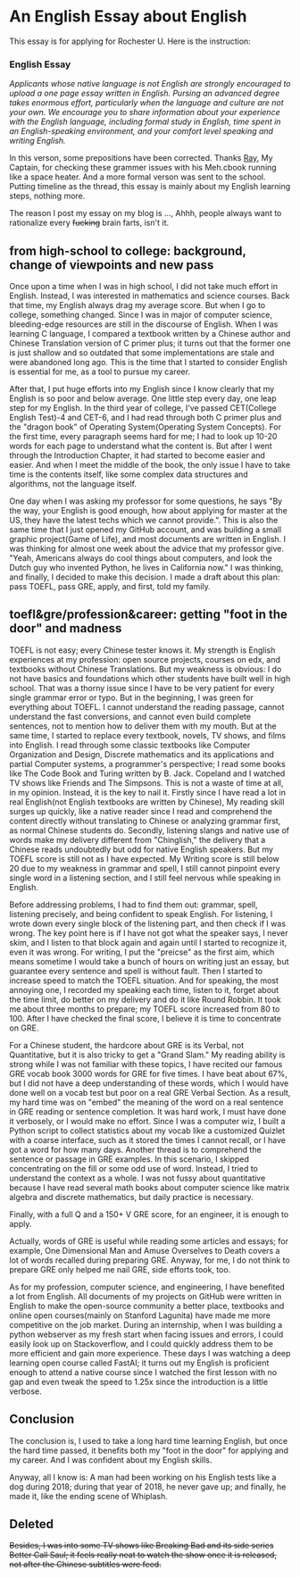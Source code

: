 # An English Essay about English

This essay is for applying for Rochester U. Here is the instruction:

### English Essay

*Applicants whose native language is not English are strongly encouraged to upload a one page essay written in English. Pursing an advanced degree takes enormous effort, particularly when the language and culture are not your own. We encourage you to share information about your experience with the English language, including formal study in English, time spent in an English-speaking environment, and your comfort level speaking and writing English.*

In this verson, some prepositions have been corrected. Thanks [Ray](https://xujinpeng.blogspot.com/), My Captain, for checking these grammer issues with his Meh.cbook running like a space heater. And a more formal verson was sent to the school. Putting timeline as the thread, this essay is mainly about my English learning steps, nothing more.

The reason I post my essay on my blog is ..., Ahhh, people always want to rationalize every ~~fucking~~ brain farts, isn't it.

## from high-school to college: background, change of viewpoints and new pass


Once upon a time when I was in high school, I did not take much effort in English. Instead, I was interested in mathematics and science courses. Back that time, my English always drag my average score. But when I go to college, something changed. Since I was in major of computer science, bleeding-edge resources are still in the discourse of English. When I was learning C language, I compared a textbook written by a Chinese author and Chinese Translation version of C primer plus; it turns out that the former one is just shallow and so outdated that some implementations are stale and were abandoned long ago. This is the time that I started to consider English is essential for me, as a tool to pursue my career.


After that, I put huge efforts into my English since I know clearly that my English is so poor and below average. One little step every day, one leap step for my English. In the third year of college, I've passed CET(College English Test)-4 and CET-6, and I had read through both C primer plus and the "dragon book" of Operating System(Operating System Concepts). For the first time, every paragraph seems hard for me; I had to look up 10-20 words for each page to understand what the content is. But after I went through the Introduction Chapter, it had started to become easier and easier. And when I meet the middle of the book, the only issue I have to take time is the contents itself, like some complex data structures and algorithms, not the language itself. 


One day when I was asking my professor for some questions, he says "By the way, your English is good enough, how about applying for master at the US, they have the latest techs which we cannot provide.". This is also the same time that I just opened my GitHub account, and was building a small graphic project(Game of Life), and most documents are written in English. I was thinking for almost one week about the advice that my professor give. "Yeah, Americans always do cool things about computers, and look the Dutch guy who invented Python, he lives in California now." I was thinking, and finally, I decided to make this decision. I made a draft about this plan: pass TOEFL, pass GRE, apply, and first, told my family.


## toefl&gre/profession&career: getting "foot in the door" and madness


TOEFL is not easy; every Chinese tester knows it. My strength is English experiences at my profession: open source projects, courses on edx, and textbooks without Chinese Translations. But my weakness is obvious: I do not have basics and foundations which other students have built well in high school. That was a thorny issue since I have to be very patient for every single grammar error or typo. But in the beginning, I was green for everything about TOEFL. I cannot understand the reading passage, cannot understand the fast conversions, and cannot even build complete sentences, not to mention how to deliver them with my mouth. But at the same time, I started to replace every textbook, novels, TV shows, and films into English. I read through some classic textbooks like Computer Organization and Design, Discrete mathematics and its applications and partial Computer systems, a programmer's perspective; I read some books like The Code Book and Turing written by B. Jack. Copeland and I watched TV shows like Friends and The Simpsons. This is not a waste of time at all, in my opinion. Instead, it is the key to nail it. Firstly since I have read a lot in real English(not English textbooks are written by Chinese), My reading skill surges up quickly, like a native reader since I read and comprehend the content directly without translating to Chinese or analyzing grammar first, as normal Chinese students do. Secondly, listening slangs and native use of words make my delivery different from "Chinglish," the delivery that a Chinese reads undoubtedly but odd for native English speakers. But my TOEFL score is still not as I have expected. My Writing score is still below 20 due to my weakness in grammar and spell, I still cannot pinpoint every single word in a listening section, and I still feel nervous while speaking in English.


Before addressing problems, I had to find them out: grammar, spell, listening precisely, and being confident to speak English. For listening, I wrote down every single block of the listening part, and then check if I was wrong. The key point here is if I have not got what the speaker says, I never skim, and I listen to that block again and again until I started to recognize it, even it was wrong. For writing, I put the "preicse" as the first aim, which means sometime I would take a bunch of hours on writing just an essay, but guarantee every sentence and spell is without fault. Then I started to increase speed to match the TOEFL situation. And for speaking, the most annoying one, I recorded my speaking each time, listen to it, forget about the time limit, do better on my delivery and do it like Round Robbin. It took me about three months to prepare; my TOEFL score increased from 80 to 100. After I have checked the final score, I believe it is time to concentrate on GRE.


For a Chinese student, the hardcore about GRE is its Verbal, not Quantitative, but it is also tricky to get a "Grand Slam." My reading ability is strong while I was not familiar with these topics, I have recited our famous GRE vocab book 3000 words for GRE for five times. I have beat about 67%, but I did not have a deep understanding of these words, which I would have done well on a vocab test but poor on a real GRE Verbal Section. As a result, my hard time was on "embed" the meaning of the word on a real sentence in GRE reading or sentence completion. It was hard work, I must have done it verbosely, or I would make no effort. Since I was a computer wiz, I built a Python script to collect statistics about my vocab like a customized Quizlet with a coarse interface, such as it stored the times I cannot recall, or I have got a word for how many days. Another thread is to comprehend the sentence or passage in GRE examples. In this scenario, I skipped concentrating on the fill or some odd use of word. Instead, I tried to understand the context as a whole. I was not fussy about quantitative because I have read several math books about computer science like matrix algebra and discrete mathematics, but daily practice is necessary. 


Finally, with a full Q and a 150+ V GRE score, for an engineer, it is enough to apply. 


Actually, words of GRE is useful while reading some articles and essays; for example, One Dimensional Man and Amuse Overselves to Death covers a lot of words recalled during preparing GRE. Anyway, for me, I do not think to prepare GRE only helped me nail GRE, side efforts took, too. 

As for my profession, computer science, and engineering, I have benefited a lot from English. All documents of my projects on GitHub were written in English to make the open-source community a better place, textbooks and online open courses(mainly on Stanford Lagunita) have made me more competitive on the job market. During an internship, when I was building a python webserver as my fresh start when facing issues and errors, I could easily look up on Stackoverflow, and I could quickly address them to be more efficient and gain more experience. These days I was watching a deep learning open course called FastAI; it turns out my English is proficient enough to attend a native course since I watched the first lesson with no gap and even tweak the speed to 1.25x since the introduction is a little verbose. 



## Conclusion

The conclusion is, I used to take a long hard time learning English, but once the hard time passed, it benefits both my "foot in the door" for applying and my career. And I was confident about my English skills. 

Anyway, all I know is: A man had been working on his English tests like a dog during 2018; during that year of 2018, he never gave up; and finally, he made it, like the ending scene of Whiplash.

## Deleted

~~Besides, I was into some TV shows like Breaking Bad and its side series Better Call Saul; it feels really neat to watch the show once it is released, not after the Chinese subtitles were feed.~~
